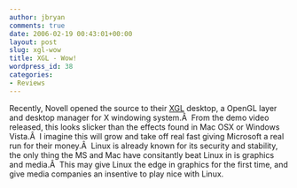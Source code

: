 ```yaml
---
author: jbryan
comments: true
date: 2006-02-19 00:43:01+00:00
layout: post
slug: xgl-wow
title: XGL - Wow!
wordpress_id: 38
categories:
- Reviews
---
```


Recently, Novell opened the source to their [XGL](http://www.linuxedge.org/?q=node/58) desktop, a OpenGL layer and desktop manager for X windowing system.Â  From the demo video released, this looks slicker than the effects found in Mac OSX or Windows Vista.Â  I imagine this will grow and take off real fast giving Microsoft a real run for their money.Â  Linux is already known for its security and stability, the only thing the MS and Mac have consitantly beat Linux in is graphics and media.Â  This may give Linux the edge in graphics for the first time, and give media companies an insentive to play nice with Linux.
